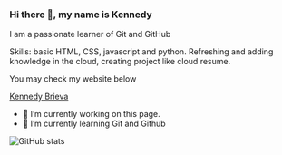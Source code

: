 ### Hi there 👋, my name is Kennedy  


I am a passionate learner of Git and GitHub

Skills: basic HTML, CSS, javascript and python. Refreshing and adding knowledge in the cloud, creating project like cloud resume.

You may check my website below

<a href="https://kennedybrieva.com/" target="_blank">Kennedy Brieva</a>

- 🔭 I’m currently working on this page. 
- 🌱 I’m currently learning Git and Github 


 

![GitHub stats](https://github-readme-stats.vercel.app/api?username=kbrieva&show_icons=true)  


